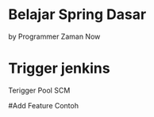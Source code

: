# Belajar Spring Dasar

by Programmer Zaman Now

# Trigger jenkins
Terigger Pool SCM

#Add Feature Contoh